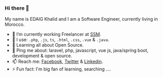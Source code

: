 ### Hi there 👋


My name is EDAIG Khalid and I am a Software Engineer, currently living in Morocco.


- 🔭 I’m currently working Freelancer at [SSM](https://supersalesmanagerapp.com).
- 🌱 I use: `.php`, `.js`, `ts`, `.html`, `.css`, `.vue` & `.java`.
- 👯 Learning all about Open Source.
- 💬 Ping me about: laravel, php, javascript, vue js, java/spring boot, development & open source.
- 📫 Reach me: [Facebook](https://www.facebook.com/KHALID.EDAIG), [Twitter](https://twitter.com/KhalidEdaig) & [Linkedin](https://www.linkedin.com/in/khalid-edaig-41057315a/).
- ⚡ Fun fact: I'm big fan of learning, searching ....
